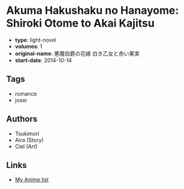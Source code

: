 # Akuma Hakushaku no Hanayome: Shiroki Otome to Akai Kajitsu

-   **type**: light-novel
-   **volumes**: 1
-   **original-name**: 悪魔伯爵の花嫁 白き乙女と赤い果実
-   **start-date**: 2014-10-14

## Tags

-   romance
-   josei

## Authors

-   Tsukimori
-   Aira (Story)
-   Ciel (Art)

## Links

-   [My Anime list](https://myanimelist.net/manga/89488/Akuma_Hakushaku_no_Hanayome__Shiroki_Otome_to_Akai_Kajitsu)
